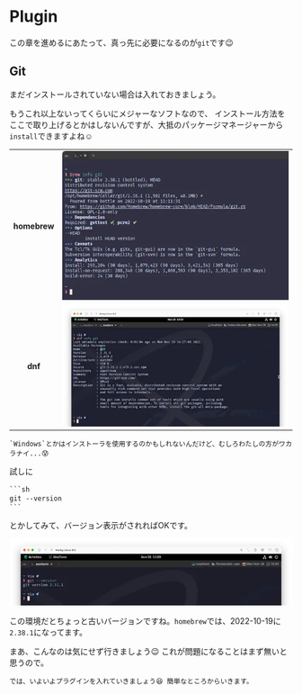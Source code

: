 # Plugin

この章を進めるにあたって、真っ先に必要になるのが`git`です😉

## Git

まだインストールされていない場合は入れておきましょう。

もうこれ以上ないってくらいにメジャーなソフトなので、
インストール方法をここで取り上げるとかはしないんですが、大抵のパッケージマネージャーから`install`できますよね☺️

|||
|:---:|:---:|
|**homebrew**|![git-homebrew](img/git-homebrew.webp)|
|**dnf**|![git-dnf](img/git-dnf.webp)|

```admonish note
`Windows`とかはインストーラを使用するのかもしれないんだけど、むしろわたしの方がワカラナイ...😰
```

試しに

~~~admonish quote title="バージョン確認"
```sh
git --version
```
~~~

とかしてみて、バージョン表示がされればOKです。

![git-version](img/git-version.webp)

この環境だとちょっと古いバージョンですね。`homebrew`では、2022-10-19に`2.38.1`になってます。

まあ、こんなのは気にせず行きましょう😉 これが問題になることはまず無いと思うので。

```admonish success
では、いよいよプラグインを入れていきましょう😆 簡単なところからいきます。
```
